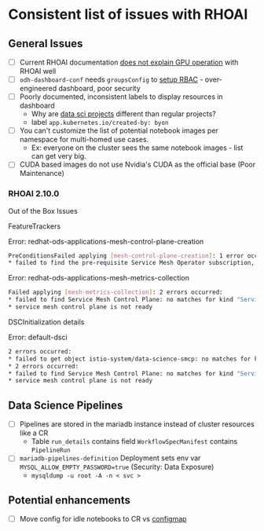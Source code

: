# Consistent list of issues with RHOAI

## General Issues

- [ ] Current RHOAI documentation [does not explain GPU operation](https://ai-on-openshift.io/odh-rhods/nvidia-gpus/) with RHOAI well
- [ ] `odh-dashboard-conf` needs `groupsConfig` to [setup RBAC](../../components/app-configs/rhoai-config/dashboard-config-cr.yaml) - over-engineered dashboard, poor security
- [ ] Poorly documented, inconsistent labels to display resources in dashboard
  - Why are [data sci projects](components/app-configs/rhoai-projects) different than regular projects?
  - label `app.kubernetes.io/created-by: byon`
- [ ] You can't customize the list of potential notebook images per namespace for multi-homed use cases.
  - Ex: everyone on the cluster sees the same notebook images - list can get very big.
- [ ] CUDA based images do not use Nvidia's CUDA as the official base (Poor Maintenance)

### RHOAI 2.10.0

Out of the Box Issues

FeatureTrackers

Error: redhat-ods-applications-mesh-control-plane-creation

```sh
PreConditionsFailed applying [mesh-control-plane-creation]: 1 error occurred:
* failed to find the pre-requisite Service Mesh Operator subscription, please ensure Service Mesh Operator is installed. failed to find the pre-requisite operator subscription "servicemeshoperator", please ensure operator is installed. missing operator "servicemeshoperator"
```

Error: redhat-ods-applications-mesh-metrics-collection

```sh
Failed applying [mesh-metrics-collection]: 2 errors occurred:
* failed to find Service Mesh Control Plane: no matches for kind "ServiceMeshControlPlane" in version "maistra.io/v2"
* service mesh control plane is not ready
```

DSCInitialization details

Error: default-dsci

```sh
2 errors occurred:
* failed to get object istio-system/data-science-smcp: no matches for kind "ServiceMeshControlPlane" in version "maistra.io/v2"
* 2 errors occurred:
* failed to find Service Mesh Control Plane: no matches for kind "ServiceMeshControlPlane" in version "maistra.io/v2"
* service mesh control plane is not ready
```

## Data Science Pipelines

- [ ] Pipelines are stored in the mariadb instance instead of cluster resources like a CR
  - Table `run_details` contains field `WorkflowSpecManifest` contains `PipelineRun`
- [ ] `mariadb-pipelines-definition` Deployment sets env var `MYSQL_ALLOW_EMPTY_PASSWORD=true` (Security: Data Exposure)
  - `mysqldump -u root -A -n < svc >`

## Potential enhancements

- [ ] Move config for idle notebooks to CR vs [configmap](../../components/app-configs/rhoai-config/nb-culler-config.yaml)
